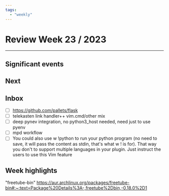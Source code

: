 ```yaml
---
tags:
  - "weekly"
---
```


# Review Week 23 / 2023

---

## Significant events

## Next

## Inbox

- [ ] https://github.com/pallets/flask
- [ ] telekasten link handler++ vim.cmd/other mix
- [ ] deep pynev integration, no python3_host needed, need just to use pyenv
- [ ] mpd workflow
- [ ] You could also use w !python to run your python program (no need to save, it will pass the content as stdin, that's what w ! is for).
      That way you don't to support multiple languages in your plugin. Just instruct the users to use this Vim feature

## Week highlights


"freetube-bin"
 https://aur.archlinux.org/packages/freetube-bin#:~:text=Package%20Details%3A-,freetube%2Dbin,-0.18.0%2D1